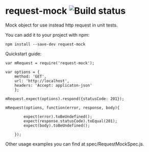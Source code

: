 # request-mock ![Build status](https://travis-ci.org/egorov/request-mock.svg?branch=master)

Mock object for use instead http request in unit tests.

You can add it to your project with npm:

    npm install --save-dev request-mock

Quickstart guide:

    var mRequest = require('request-mock');
    
    var options = {
        method: 'GET',
        url: 'http://localhost',
        headers: 'Accept: applicaton-json'
        };
        
    mRequest.expect(options).respond({statusCode: 201});
    
    mRequest(options, function(error, response, body){
    
            expect(error).toBeUndefined();
            expect(response.statusCode).toEqual(201);
            expect(body).toBeUndefined();
            
        });
        
Other usage examples you can find at spec/RequestMockSpec.js.